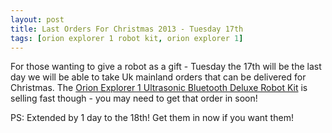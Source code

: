 ```yaml
---
layout: post
title: Last Orders For Christmas 2013 - Tuesday 17th
tags: [orion explorer 1 robot kit, orion explorer 1]
---
```

For those wanting to give a robot as a gift - Tuesday the 17th will be the last day we will be able to take Uk mainland orders that can be delivered for Christmas. The [Orion Explorer 1 Ultrasonic Bluetooth Deluxe Robot Kit](/products/orion-explorer-1-ultrasonic-bluetooth-deluxe-robot-kit.html) is selling fast though - you may need to get that order in soon!

PS: Extended by 1 day to the 18th! Get them in now if you want them!
